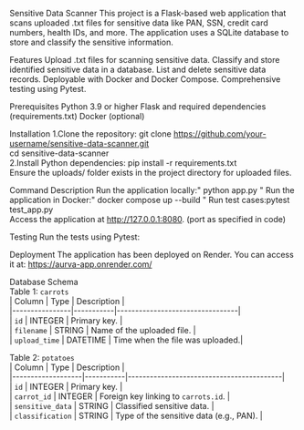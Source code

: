 Sensitive Data Scanner
This project is a Flask-based web application that scans uploaded .txt files for sensitive data like PAN, SSN, credit card numbers, health IDs, and more. The application uses a SQLite database to store and classify the sensitive information.

Features
Upload .txt files for scanning sensitive data.
Classify and store identified sensitive data in a database.
List and delete sensitive data records.
Deployable with Docker and Docker Compose.
Comprehensive testing using Pytest.


Prerequisites
Python 3.9 or higher
Flask and required dependencies (requirements.txt)
Docker (optional)


Installation
1.Clone the repository:
git clone https://github.com/your-username/sensitive-data-scanner.git  
cd sensitive-data-scanner  
2.Install Python dependencies:
pip install -r requirements.txt  
Ensure the uploads/ folder exists in the project directory for uploaded files.

Command	Description
Run the application locally:" python app.py	"
Run the application in Docker:" docker compose up --build "	
Run test cases:pytest test_app.py	
Access the application at http://127.0.0.1:8080.  (port as specified in code)


Testing
Run the tests using Pytest:
  
Deployment
The application has been deployed on Render. You can access it at:
https://aurva-app.onrender.com/

Database Schema  
 Table 1: `carrots`  
| Column         | Type      | Description                     |  
|----------------|-----------|---------------------------------|  
| `id`           | INTEGER   | Primary key.                   |  
| `filename`     | STRING    | Name of the uploaded file.     |  
| `upload_time`  | DATETIME  | Time when the file was uploaded.|  

Table 2: `potatoes`  
| Column            | Type      | Description                              |  
|-------------------|-----------|------------------------------------------|  
| `id`              | INTEGER   | Primary key.                            |  
| `carrot_id`       | INTEGER   | Foreign key linking to `carrots.id`.    |  
| `sensitive_data`  | STRING    | Classified sensitive data.              |  
| `classification`  | STRING    | Type of the sensitive data (e.g., PAN). |  


